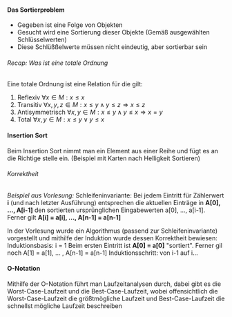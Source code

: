 #### Das Sortierproblem
- Gegeben ist eine Folge von Objekten
- Gesucht wird eine Sortierung dieser Objekte (Gemäß ausgewählten Schlüsselwerten)
- Diese Schlüßßelwerte müssen nicht eindeutig, aber sortierbar sein

###### Recap: Was ist eine totale Ordnung
Eine totale Ordnung ist eine Relation für die gilt: 
1. Reflexiv $\forall x \in M: x \leq x$
2. Transitiv $\forall x, y, z \in M: x \leq y \land y \leq z \Rightarrow x \leq z$
3. Antisymmetrisch $\forall x, y \in M: x \leq y \land y \leq x \Rightarrow x = y$
4. Total $\forall x, y \in M: x \leq y \lor y \leq x$

#### Insertion Sort
Beim Insertion Sort nimmt man ein Element aus einer Reihe und fügt es an die Richtige stelle ein. (Beispiel mit Karten nach Helligkeit Sortieren)

###### Korrektheit
_Beispiel aus Vorlesung:_
Schleifeninvariante:
	Bei jedem Eintritt für Zählerwert **i** (und nach letzter Ausführung) entsprechen die aktuellen Einträge in **A[0], ..., A[i-1]** den sortierten ursprünglichen Eingabewerten a[0], ..., a[i-1]. Ferner gilt **A[i] = a[i], ..., A[n-1] = a[n-1]**

In der Vorlesung wurde ein Algorithmus (passend zur Schleifeninvariante) vorgestellt und mithilfe der Induktion wurde dessen Korrektheit bewiesen:
	Induktionsbasis: i = 1
		Beim ersten Eintritt ist **A[0] = a[0]** "sortiert". Ferner gil noch A[1] = a[1], ... , A[n-1] = a[n-1]
	Induktionsschritt: von i-1 auf i...

#### O-Notation
Mithilfe der O-Notation führt man Laufzeitanalysen durch, dabei gibt es die Worst-Case-Laufzeit und die Best-Case-Laufzeit, wobei offensichtlich die Worst-Case-Laufzeit die größtmögliche Laufzeit und Best-Case-Laufzeit die schnellst mögliche Laufzeit beschreiben
